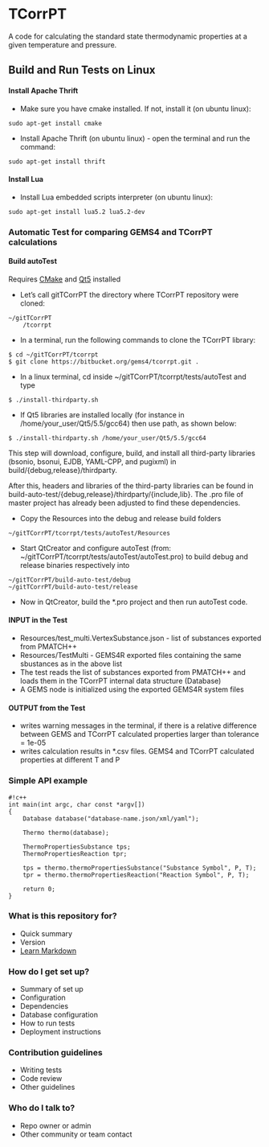 # TCorrPT #

A code for calculating the standard state thermodynamic properties at a given temperature and pressure.

## Build and Run Tests on Linux ##

#### Install Apache Thrift ####

* Make sure you have cmake installed. If not, install it (on ubuntu linux):
~~~
sudo apt-get install cmake
~~~

* Install Apache Thrift (on ubuntu linux) - open the terminal and run the command:
~~~
sudo apt-get install thrift
~~~

#### Install Lua

* Install Lua embedded scripts interpreter (on ubuntu linux):
~~~
sudo apt-get install lua5.2 lua5.2-dev
~~~

### Automatic Test for comparing GEMS4 and TCorrPT calculations ###

#### Build autoTest

Requires [CMake](http://www.cmake.org/) and [Qt5](http:/www.qt.io/) installed

* Let’s call gitTCorrPT the directory where TCorrPT  repository were cloned:
~~~
~/gitTCorrPT
    /tcorrpt
~~~

* In a terminal, run the following commands to clone the TCorrPT library:
~~~
$ cd ~/gitTCorrPT/tcorrpt
$ git clone https://bitbucket.org/gems4/tcorrpt.git .
~~~

* In a linux terminal, cd inside ~/gitTCorrPT/tcorrpt/tests/autoTest and type
~~~
$ ./install-thirdparty.sh
~~~

* If Qt5 libraries are installed locally (for instance in /home/your_user/Qt5/5.5/gcc64) then use path, as shown below:
~~~
$ ./install-thirdparty.sh /home/your_user/Qt5/5.5/gcc64
~~~

This step will download, configure, build, and install all third-party libraries (bsonio, bsonui, EJDB, YAML-CPP, and pugixml) in build/{debug,release}/thirdparty.

After this, headers and libraries of the third-party libraries can be found in build-auto-test/{debug,release}/thirdparty/{include,lib}. The .pro file of master project has already been adjusted to find these dependencies.

* Copy the Resources into the debug and release build folders 
~~~
~/gitTCorrPT/tcorrpt/tests/autoTest/Resources
~~~

* Start QtCreator and configure autoTest (from: ~/gitTCorrPT/tcorrpt/tests/autoTest/autoTest.pro) to build debug and release binaries respectively into
~~~
~/gitTCorrPT/build-auto-test/debug
~/gitTCorrPT/build-auto-test/release
~~~

* Now in QtCreator, build the *.pro project and then run autoTest code.

#### INPUT in the Test

* Resources/test_multi.VertexSubstance.json - list of substances exported from PMATCH++
* Resources/TestMulti - GEMS4R exported files containing the same sbustances as in the above list
* The test reads the list of substances exported from PMATCH++ and loads them in the TCorrPT internal data structure (Database)
* A GEMS node is initialized using the exported GEMS4R system files

#### OUTPUT from the Test

* writes warning messages in the terminal, if there is a relative difference between GEMS and TCorrPT calculated properties larger than tolerance = 1e-05
* writes calculation results in *.csv files. GEMS4 and TCorrPT calculated properties at different T and P  


### Simple API example ###

```
#!c++
int main(int argc, char const *argv[])
{
    Database database("database-name.json/xml/yaml");

    Thermo thermo(database);

    ThermoPropertiesSubstance tps;
    ThermoPropertiesReaction tpr;

    tps = thermo.thermoPropertiesSubstance("Substance Symbol", P, T);
    tpr = thermo.thermoPropertiesReaction("Reaction Symbol", P, T);

    return 0;
}
```

### What is this repository for? ###

* Quick summary
* Version
* [Learn Markdown](https://bitbucket.org/tutorials/markdowndemo)

### How do I get set up? ###

* Summary of set up
* Configuration
* Dependencies
* Database configuration
* How to run tests
* Deployment instructions

### Contribution guidelines ###

* Writing tests
* Code review
* Other guidelines

### Who do I talk to? ###

* Repo owner or admin
* Other community or team contact
